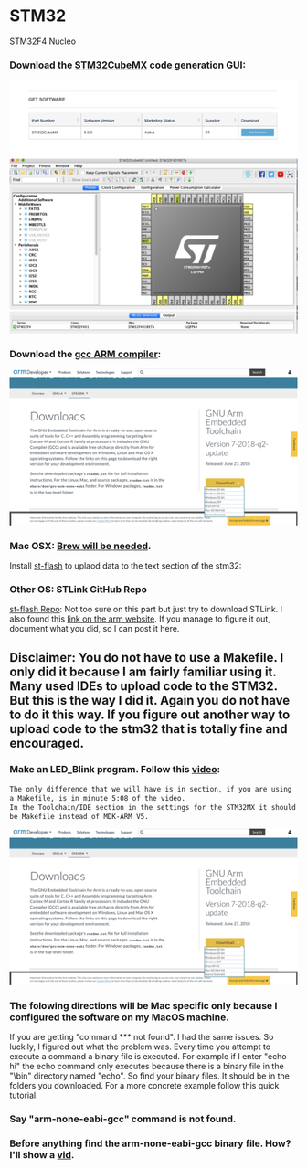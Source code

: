 # STM32
STM32F4 Nucleo 

### Download the [STM32CubeMX](https://www.st.com/en/development-tools/stm32cubemx.html) code generation GUI:

![alt text]( https://github.com/jimenezjose/STM32/blob/master/Images/STM32CubeMX%20Download.png "STM32MX")
![alt text]( https://github.com/jimenezjose/STM32/blob/master/Images/STM32CubeMX.png "STM32MX")

### Download the [gcc ARM compiler](https://developer.arm.com/open-source/gnu-toolchain/gnu-rm/downloads):

![alt text]( https://github.com/jimenezjose/STM32/blob/master/Images/gcc-arm%20compiler%20download.png "gcc arm")

### Mac OSX: [Brew will be needed](https://brew.sh/).

Install [st-flash](http://macappstore.org/stlink/) to uplaod data to the text section of the stm32: 

### Other OS: STLink GitHub Repo

[st-flash Repo](https://github.com/texane/stlink):
Not too sure on this part but just try to download STLink. 
I also found this [link on the arm website](https://www.st.com/en/development-tools/stsw-link004.html).
If you manage to figure it out, document what you did, so I can post it here.

## Disclaimer: You do not have to use a Makefile. I only did it because I am fairly familiar using it. Many used IDEs to upload code to the STM32. But this is the way I did it. Again you do not have to do it this way. If you figure out another way to upload code to the stm32 that is totally fine and encouraged.

### Make an LED_Blink program. Follow this [video](https://youtu.be/BJdXR0Al6os):

    The only difference that we will have is in section, if you are using a Makefile, is in minute 5:08 of the video.
    In the Toolchain/IDE section in the settings for the STM32MX it should be Makefile instead of MDK-ARM V5.
    
![alt text]( https://github.com/jimenezjose/STM32/blob/master/Images/gcc-arm%20compiler%20download.png "gcc arm")

### The folowing directions will be Mac specific only because I configured the software on my MacOS machine.

If you are getting "command \*\*\* not found". I had the same issues. So luckily, I figured out what the problem was.
Every time you attempt to execute a command a binary file is executed. For example if I enter "echo hi" the echo command
only executes because there is a binary file in the "\bin" directory named "echo". So find your binary files. It should be in the folders you downloaded. For a more concrete example follow this quick tutorial.

### Say "arm-none-eabi-gcc" command is not found.

### Before anything find the arm-none-eabi-gcc binary file. How? I'll show a [vid](https://youtu.be/NxK8P0QOFqw).




